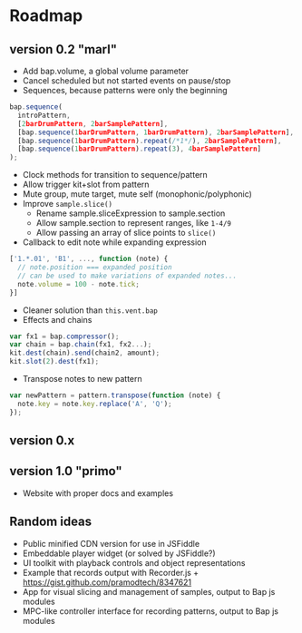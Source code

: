 # Roadmap

## version 0.2 "marl"

- Add bap.volume, a global volume parameter
- Cancel scheduled but not started events on pause/stop
- Sequences, because patterns were only the beginning
```js
bap.sequence(
  introPattern,
  [2barDrumPattern, 2barSamplePattern],
  [bap.sequence(1barDrumPattern, 1barDrumPattern), 2barSamplePattern],
  [bap.sequence(1barDrumPattern).repeat(/*1*/), 2barSamplePattern],
  [bap.sequence(1barDrumPattern).repeat(3), 4barSamplePattern]
);
```
- Clock methods for transition to sequence/pattern
- Allow trigger kit+slot from pattern
- Mute group, mute target, mute self (monophonic/polyphonic)
- Improve ```sample.slice()```
  - Rename sample.sliceExpression to sample.section
  - Allow sample.section to represent ranges, like ```1-4/9```
  - Allow passing an array of slice points to ```slice()```
- Callback to edit note while expanding expression
```js
['1.*.01', 'B1', ..., function (note) {
  // note.position === expanded position
  // can be used to make variations of expanded notes...
  note.volume = 100 - note.tick;
}]
```
- Cleaner solution than ```this.vent.bap```
- Effects and chains
```js
var fx1 = bap.compressor();
var chain = bap.chain(fx1, fx2...);
kit.dest(chain).send(chain2, amount);
kit.slot(2).dest(fx1);
```
- Transpose notes to new pattern
```js
var newPattern = pattern.transpose(function (note) {
  note.key = note.key.replace('A', 'Q');
});
```

## version 0.x

## version 1.0 "primo"

- Website with proper docs and examples



## Random ideas

- Public minified CDN version for use in JSFiddle
- Embeddable player widget (or solved by JSFiddle?)
- UI toolkit with playback controls and object representations
- Example that records output with Recorder.js + https://gist.github.com/pramodtech/8347621
- App for visual slicing and management of samples, output to Bap js modules
- MPC-like controller interface for recording patterns, output to Bap js modules
